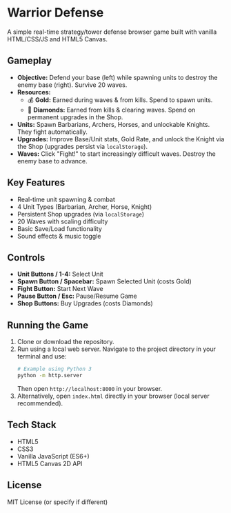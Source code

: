 # Warrior Defense

A simple real-time strategy/tower defense browser game built with vanilla HTML/CSS/JS and HTML5 Canvas.

## Gameplay

*   **Objective:** Defend your base (left) while spawning units to destroy the enemy base (right). Survive 20 waves.
*   **Resources:**
    *   💰 **Gold:** Earned during waves & from kills. Spend to spawn units.
    *   💎 **Diamonds:** Earned from kills & clearing waves. Spend on permanent upgrades in the Shop.
*   **Units:** Spawn Barbarians, Archers, Horses, and unlockable Knights. They fight automatically.
*   **Upgrades:** Improve Base/Unit stats, Gold Rate, and unlock the Knight via the Shop (upgrades persist via `localStorage`).
*   **Waves:** Click "Fight!" to start increasingly difficult waves. Destroy the enemy base to advance.

## Key Features

*   Real-time unit spawning & combat
*   4 Unit Types (Barbarian, Archer, Horse, Knight)
*   Persistent Shop upgrades (via `localStorage`)
*   20 Waves with scaling difficulty
*   Basic Save/Load functionality
*   Sound effects & music toggle

## Controls

*   **Unit Buttons / 1-4:** Select Unit
*   **Spawn Button / Spacebar:** Spawn Selected Unit (costs Gold)
*   **Fight Button:** Start Next Wave
*   **Pause Button / Esc:** Pause/Resume Game
*   **Shop Buttons:** Buy Upgrades (costs Diamonds)

## Running the Game

1.  Clone or download the repository.
2.  Run using a local web server. Navigate to the project directory in your terminal and use:
    ```bash
    # Example using Python 3
    python -m http.server
    ```
    Then open `http://localhost:8000` in your browser.
3.  Alternatively, open `index.html` directly in your browser (local server recommended).

## Tech Stack

*   HTML5
*   CSS3
*   Vanilla JavaScript (ES6+)
*   HTML5 Canvas 2D API

## License

MIT License (or specify if different)
